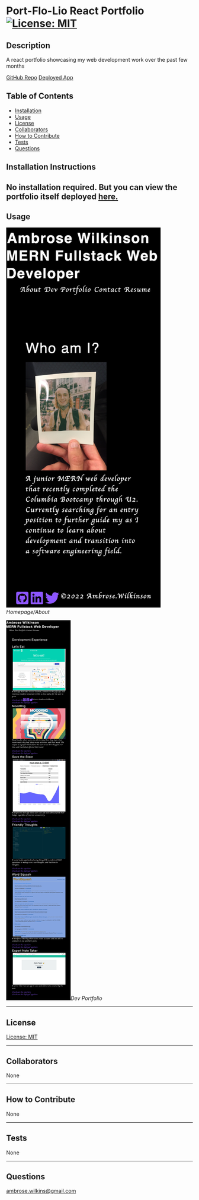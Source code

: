 # Port-Flo-Lio React Portfolio [![License: MIT](https://img.shields.io/badge/License-MIT-yellow.svg)](https://opensource.org/licenses/MIT)

## Description

A react portfolio showcasing my web development work over the past few months

[GitHub Repo](https://github.com/a-breezy/port-flo-lio)
[Deployed App](https://a-breezy.github.io/port-flo-lio/)

## Table of Contents

  * [Installation](#installation-instructions)
  * [Usage](#usage)
  * [License](#license)
  * [Collaborators](#collaborators)
  * [How to Contribute](#how-to-contribute)
  * [Tests](#tests)
  * [Questions](#questions)

## Installation Instructions

No installation required. But you can view the portfolio itself deployed [here.](https://a-breezy.github.io/port-flo-lio/)
---
## Usage

![Usage 1](./images/homepage.png "Homepage/About")*Homepage/About*

![Usage 2](./images/devPortfolio.png "Dev Portfolio")*Dev Portfolio*


---
## License

  [License: MIT](https://opensource.org/licenses/MIT)
  

---
## Collaborators

None

---
## How to Contribute

None

---
## Tests

None

---
## Questions

ambrose.wilkins@gmail.com
